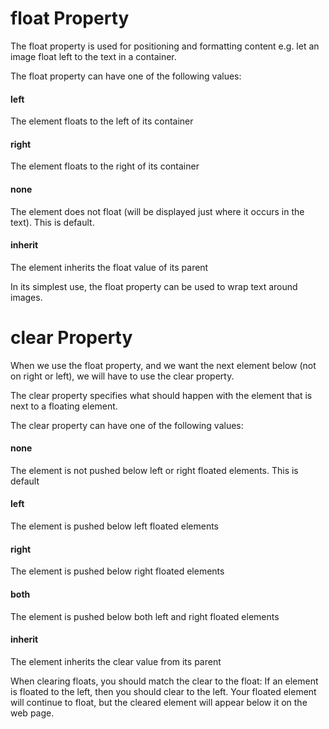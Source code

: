 # float Property
The float property is used for positioning and formatting content e.g. let an image float left to the text in a container.

The float property can have one of the following values:
#### left
The element floats to the left of its container
#### right
The element floats to the right of its container
#### none
The element does not float (will be displayed just where it occurs in the text). This is default.
#### inherit
The element inherits the float value of its parent

In its simplest use, the float property can be used to wrap text around images.
# clear Property
When we use the float property, and we want the next element below (not on right or left), we will have to use the clear property.

The clear property specifies what should happen with the element that is next to a floating element.

The clear property can have one of the following values:

#### none
The element is not pushed below left or right floated elements. This is default
#### left
The element is pushed below left floated elements
#### right
The element is pushed below right floated elements
#### both
The element is pushed below both left and right floated elements
#### inherit
The element inherits the clear value from its parent

When clearing floats, you should match the clear to the float: If an element is floated to the left, then you should clear to the left. Your floated element will continue to float, but
the cleared element will appear below it on the web page.
